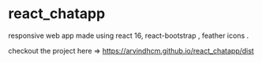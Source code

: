 # react_chatapp
responsive web app made using react 16, react-bootstrap , feather icons .

checkout the project here =>    https://arvindhcm.github.io/react_chatapp/dist
